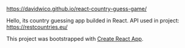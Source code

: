 https://davidwico.github.io/react-country-guess-game/

Hello, its country guessing app builded in React. 
API used in project: https://restcountries.eu/

This project was bootstrapped with [Create React App](https://github.com/facebookincubator/create-react-app).
